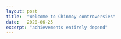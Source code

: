 ```yaml
---
layout: post
title:  "Welcome to Chinmoy controversies"
date:   2020-06-25
excerpt: "achievements entirely depend"
---
```

